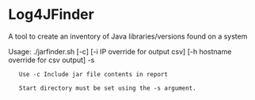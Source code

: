 # Log4JFinder
A tool to create an inventory of Java libraries/versions found on a system

Usage: ./jarfinder.sh [-c] [-i IP override for output csv] [-h hostname override for csv output] -s <start directory>
  
       Use -c Include jar file contents in report
  
       Start directory must be set using the -s argument.
